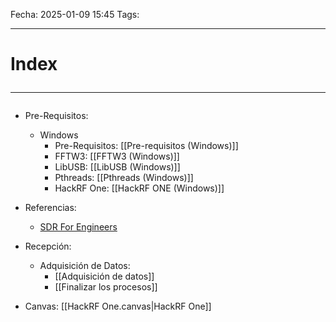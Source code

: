 Fecha: 2025-01-09 15:45
Tags:
<hr>

# Index <hr>
- Pre-Requisitos:
	- Windows
		- Pre-Requisitos: [[Pre-requisitos (Windows)]]
		- FFTW3: [[FFTW3 (Windows)]]
		- LibUSB: [[LibUSB (Windows)]]
		- Pthreads: [[Pthreads (Windows)]]
		- HackRF One: [[HackRF ONE (Windows)]]

- Referencias:
	- [SDR For Engineers](https://www.analog.com/en/resources/technical-books/software-defined-radio-for-engineers.html)

- Recepción:
	- Adquisición de Datos:
		- [[Adquisición de datos]]
		- [[Finalizar los procesos]]

- Canvas: [[HackRF One.canvas|HackRF One]]


